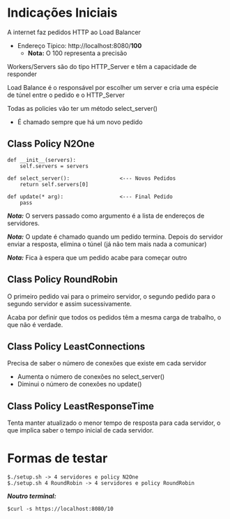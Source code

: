 # Indicações Iniciais

A internet faz pedidos HTTP ao Load Balancer
- Endereço Típico: http://localhost:8080/**100**
  - **Nota:** O 100 representa a precisão

Workers/Servers são do tipo HTTP_Server e têm a capacidade de responder

Load Balance é o responsável por escolher um server e cria uma espécie de túnel entre o pedido e o HTTP_Server

Todas as policies vão ter um método select_server()
- É chamado sempre que há um novo pedido

## Class Policy N2One

    def __init__(servers):
        self.servers = servers

    def select_server():                <--- Novos Pedidos
        return self.servers[0]

    def update(* arg):                  <--- Final Pedido
        pass

***Nota:*** O servers passado como argumento é a lista de endereços de servidores.

***Nota:*** O update é chamado quando um pedido termina. Depois do servidor enviar a resposta, elimina o túnel (já não tem mais nada a comunicar)

***Nota:*** Fica à espera que um pedido acabe para começar outro

## Class Policy RoundRobin
O primeiro pedido vai para o primeiro servidor, o segundo pedido para o segundo servidor e assim sucessivamente.

Acaba por definir que todos os pedidos têm a mesma carga de trabalho, o que não é verdade.

## Class Policy LeastConnections

Precisa de saber o número de conexões que existe em cada servidor
- Aumenta o número de conexões no select_server()
- Diminui o número de conexões no update()

## Class Policy LeastResponseTime
Tenta manter atualizado o menor tempo de resposta para cada servidor, o que implica saber o tempo inicial de cada servidor.

# Formas de testar    

    $./setup.sh -> 4 servidores e policy N2One
    $./setup.sh 4 RoundRobin -> 4 servidores e policy RoundRobin

***Noutro terminal:***

    $curl -s https://localhost:8080/10